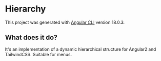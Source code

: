 # Hierarchy

This project was generated with [Angular CLI](https://github.com/angular/angular-cli) version 18.0.3.

## What does it do?

It's an implementation of a dynamic hierarchical structure for Angular2 and TailwindCSS. Suitable for menus.

